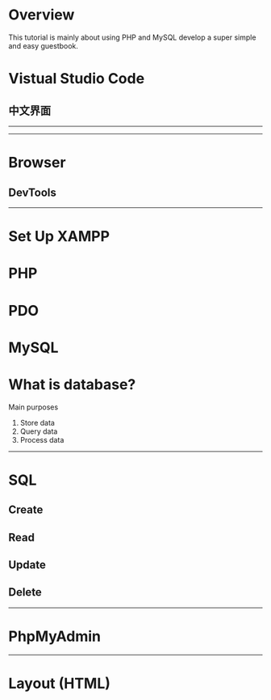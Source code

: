 # Overview

This tutorial is mainly about using PHP and MySQL develop a super simple and easy guestbook.

# Vistual Studio Code
## 中文界面
---

---
# Browser
## DevTools
---
# Set Up XAMPP
# PHP
# PDO
# MySQL
# What is database?
Main purposes
1. Store data
2. Query data
3. Process data
---
# SQL
## Create
## Read 
## Update
## Delete
---
# PhpMyAdmin

---
# Layout (HTML)

